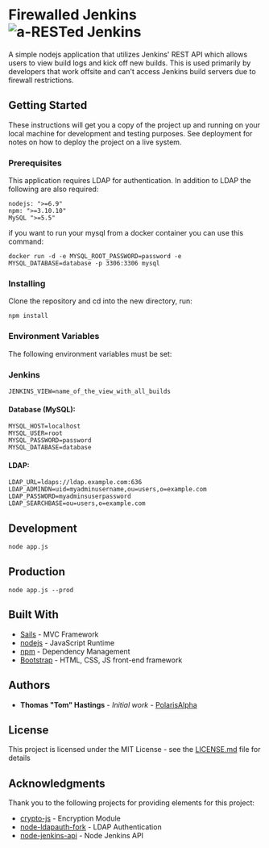 # Firewalled Jenkins ![a-RESTed Jenkins](https://image.ibb.co/dDKyov/firewall_jenkins.jpg)
A simple nodejs application that utilizes Jenkins' REST API which allows users to view build logs and kick off new builds. This is used primarily by developers that work offsite and can't access Jenkins build servers due to firewall restrictions.

## Getting Started

These instructions will get you a copy of the project up and running on your local machine for development and testing purposes. See deployment for notes on how to deploy the project on a live system.

### Prerequisites

This application requires LDAP for authentication. In addition to LDAP the following are also required:

```
nodejs: ">=6.9"
npm: ">=3.10.10"
MySQL ">=5.5"
```
if you want to run your mysql from a docker container you can use this command:

    docker run -d -e MYSQL_ROOT_PASSWORD=password -e MYSQL_DATABASE=database -p 3306:3306 mysql

### Installing

Clone the repository and cd into the new directory, run:

```
npm install
```

### Environment Variables
The following environment variables must be set:

### Jenkins
    JENKINS_VIEW=name_of_the_view_with_all_builds

#### Database (MySQL):

    MYSQL_HOST=localhost
    MYSQL_USER=root
    MYSQL_PASSWORD=password
    MYSQL_DATABASE=database

#### LDAP:

    LDAP_URL=ldaps://ldap.example.com:636
    LDAP_ADMINDN=uid=myadminusername,ou=users,o=example.com
    LDAP_PASSWORD=myadminsuserpassword
    LDAP_SEARCHBASE=ou=users,o=example.com

## Development

```
node app.js
```

## Production

```
node app.js --prod
```

## Built With

* [Sails](http://sailsjs.com/) - MVC Framework
* [nodejs](https://nodejs.org/en/) - JavaScript Runtime
* [npm](https://www.npmjs.com/) - Dependency Management
* [Bootstrap](http://getbootstrap.com/) - HTML, CSS, JS front-end framework

## Authors

* **Thomas "Tom" Hastings** - *Initial work* - [PolarisAlpha](https://github.com/PolarisAlpha)

## License

This project is licensed under the MIT License - see the [LICENSE.md](LICENSE.md) file for details

## Acknowledgments
Thank you to the following projects for providing elements for this project:
* [crypto-js](https://github.com/brix/crypto-js) - Encryption Module
* [node-ldapauth-fork](https://github.com/vesse/node-ldapauth-fork) - LDAP Authentication
* [node-jenkins-api](https://github.com/jansepar/node-jenkins-api/) - Node Jenkins API